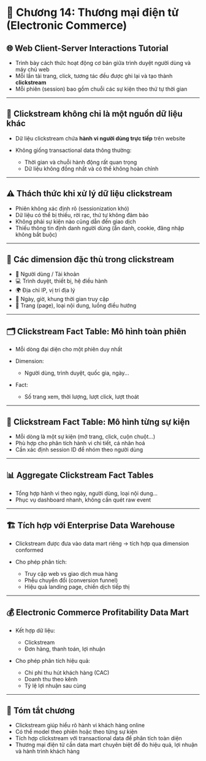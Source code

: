 # 🛒 Chương 14: Thương mại điện tử (Electronic Commerce)

## 🌐 Web Client-Server Interactions Tutorial

* Trình bày cách thức hoạt động cơ bản giữa trình duyệt người dùng và máy chủ web
* Mỗi lần tải trang, click, tương tác đều được ghi lại và tạo thành **clickstream**
* Mỗi phiên (session) bao gồm chuỗi các sự kiện theo thứ tự thời gian

---

## 🚦 Clickstream không chỉ là một nguồn dữ liệu khác

* Dữ liệu clickstream chứa **hành vi người dùng trực tiếp** trên website
* Không giống transactional data thông thường:

  * Thời gian và chuỗi hành động rất quan trọng
  * Dữ liệu không đồng nhất và có thể không hoàn chỉnh

---

## ⚠️ Thách thức khi xử lý dữ liệu clickstream

* Phiên không xác định rõ (sessionization khó)
* Dữ liệu có thể bị thiếu, rời rạc, thứ tự không đảm bảo
* Không phải sự kiện nào cũng dẫn đến giao dịch
* Thiếu thông tin định danh người dùng (ẩn danh, cookie, đăng nhập không bắt buộc)

---

## 🧩 Các dimension đặc thù trong clickstream

* 🧑 Người dùng / Tài khoản
* 💻 Trình duyệt, thiết bị, hệ điều hành
* 🌍 Địa chỉ IP, vị trí địa lý
* 📆 Ngày, giờ, khung thời gian truy cập
* 🧭 Trang (page), loại nội dung, luồng điều hướng

---

## 🗂️ Clickstream Fact Table: Mô hình toàn phiên

* Mỗi dòng đại diện cho một phiên duy nhất
* Dimension:

  * Người dùng, trình duyệt, quốc gia, ngày...
* Fact:

  * Số trang xem, thời lượng, lượt click, lượt thoát

---

## 🧾 Clickstream Fact Table: Mô hình từng sự kiện

* Mỗi dòng là một sự kiện (mở trang, click, cuộn chuột...)
* Phù hợp cho phân tích hành vi chi tiết, cá nhân hoá
* Cần xác định session ID để nhóm theo người dùng

---

## 📊 Aggregate Clickstream Fact Tables

* Tổng hợp hành vi theo ngày, người dùng, loại nội dung...
* Phục vụ dashboard nhanh, không cần quét raw event

---

## 🏗️ Tích hợp với Enterprise Data Warehouse

* Clickstream được đưa vào data mart riêng → tích hợp qua dimension conformed
* Cho phép phân tích:

  * Truy cập web vs giao dịch mua hàng
  * Phễu chuyển đổi (conversion funnel)
  * Hiệu quả landing page, chiến dịch tiếp thị

---

## 💰 Electronic Commerce Profitability Data Mart

* Kết hợp dữ liệu:

  * Clickstream
  * Đơn hàng, thanh toán, lợi nhuận
* Cho phép phân tích hiệu quả:

  * Chi phí thu hút khách hàng (CAC)
  * Doanh thu theo kênh
  * Tỷ lệ lợi nhuận sau cùng

---

## 📌 Tóm tắt chương

* Clickstream giúp hiểu rõ hành vi khách hàng online
* Có thể model theo phiên hoặc theo từng sự kiện
* Tích hợp clickstream với transactional data để phân tích toàn diện
* Thương mại điện tử cần data mart chuyên biệt để đo hiệu quả, lợi nhuận và hành trình khách hàng